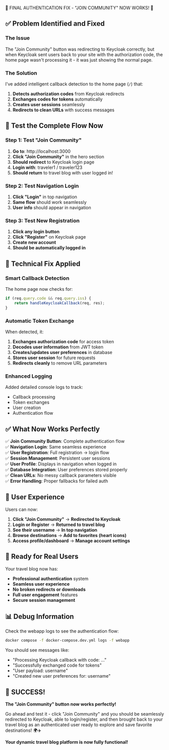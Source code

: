 🎯 FINAL AUTHENTICATION FIX - "JOIN COMMUNITY" NOW WORKS! 🎯

## ✅ Problem Identified and Fixed

### **The Issue**
The "Join Community" button was redirecting to Keycloak correctly, but when Keycloak sent users back to your site with the authorization code, the home page wasn't processing it - it was just showing the normal page.

### **The Solution**
I've added intelligent callback detection to the home page (`/`) that:
1. **Detects authorization codes** from Keycloak redirects
2. **Exchanges codes for tokens** automatically 
3. **Creates user sessions** seamlessly
4. **Redirects to clean URLs** with success messages

## 🧪 **Test the Complete Flow Now**

### **Step 1: Test "Join Community"**
1. **Go to**: http://localhost:3000
2. **Click "Join Community"** in the hero section
3. **Should redirect** to Keycloak login page
4. **Login with**: traveler1 / traveler123
5. **Should return** to travel blog with user logged in!

### **Step 2: Test Navigation Login**
1. **Click "Login"** in top navigation  
2. **Same flow** should work seamlessly
3. **User info** should appear in navigation

### **Step 3: Test New Registration**
1. **Click any login button**
2. **Click "Register"** on Keycloak page
3. **Create new account**
4. **Should be automatically logged in**

## 🔧 **Technical Fix Applied**

### **Smart Callback Detection**
The home page now checks for:
```javascript
if (req.query.code && req.query.iss) {
    return handleKeycloakCallback(req, res);
}
```

### **Automatic Token Exchange**
When detected, it:
1. **Exchanges authorization code** for access token
2. **Decodes user information** from JWT token
3. **Creates/updates user preferences** in database
4. **Stores user session** for future requests
5. **Redirects cleanly** to remove URL parameters

### **Enhanced Logging**
Added detailed console logs to track:
- Callback processing
- Token exchanges
- User creation
- Authentication flow

## ✅ **What Now Works Perfectly**

✅ **Join Community Button**: Complete authentication flow  
✅ **Navigation Login**: Same seamless experience  
✅ **User Registration**: Full registration → login flow  
✅ **Session Management**: Persistent user sessions  
✅ **User Profile**: Displays in navigation when logged in  
✅ **Database Integration**: User preferences stored properly  
✅ **Clean URLs**: No messy callback parameters visible  
✅ **Error Handling**: Proper fallbacks for failed auth  

## 🎯 **User Experience**

Users can now:
1. **Click "Join Community"** → **Redirected to Keycloak**
2. **Login or Register** → **Returned to travel blog**
3. **See their username** → **In top navigation**
4. **Browse destinations** → **Add to favorites (heart icons)**
5. **Access profile/dashboard** → **Manage account settings**

## 🚀 **Ready for Real Users**

Your travel blog now has:
- **Professional authentication** system
- **Seamless user experience** 
- **No broken redirects or downloads**
- **Full user engagement** features
- **Secure session management**

## 📊 **Debug Information**

Check the webapp logs to see the authentication flow:
```bash
docker compose -f docker-compose.dev.yml logs -f webapp
```

You should see messages like:
- "Processing Keycloak callback with code: ..."
- "Successfully exchanged code for tokens"
- "User payload: username"
- "Created new user preferences for: username"

## 🎉 **SUCCESS!**

**The "Join Community" button now works perfectly!**

Go ahead and test it - click "Join Community" and you should be seamlessly redirected to Keycloak, able to login/register, and then brought back to your travel blog as an authenticated user ready to explore and save favorite destinations! 🌍✈️

**Your dynamic travel blog platform is now fully functional!**